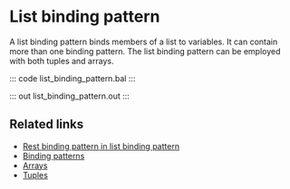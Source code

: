 # List binding pattern

A list binding pattern binds members of a list to variables. It can contain more than one binding pattern. The list binding pattern can be employed with both tuples and arrays.

::: code list_binding_pattern.bal :::

::: out list_binding_pattern.out :::

## Related links
- [Rest binding pattern in list binding pattern](/learn/by-example/rest-binding-pattern-in-list-binding-pattern/)
- [Binding patterns](/learn/by-example/binding-patterns/)
- [Arrays](/learn/by-example/arrays/)
- [Tuples](/learn/by-example/tuples/)